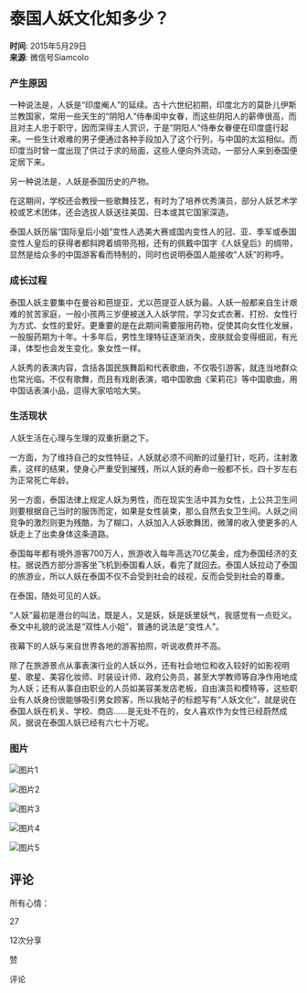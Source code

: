 # 泰国人妖文化知多少？

**时间**: 2015年5月29日  
**来源**: 微信号Siamcolo  

### 产生原因

一种说法是，人妖是“印度阉人”的延续。古十六世纪初期，印度北方的莫卧儿伊斯兰教国家，常用一些天生的“阴阳人”侍奉闺中女眷，而这些阴阳人的薪俸很高，而且对主人忠于职守，因而深得主人赏识，于是“阴阳人”侍奉女眷便在印度盛行起来。一些生计艰难的男子便通过各种手段加入了这个行列，与中国的太监相似。而印度当时曾一度出现了供过于求的局面，这些人便向外流动，一部分人来到泰国便定居下来。

另一种说法是，人妖是泰国历史的产物。

在这期间，学校还会教授一些歌舞技艺，有时为了培养优秀演员，部分人妖艺术学校或艺术团体，还会选拔人妖送往美国、日本或其它国家深造。

泰国人妖历届“国际皇后小姐”变性人选美大赛或国内变性人的冠、亚、季军或泰国变性人皇后的获得者都斜跨着绸带亮相，还有的佩戴中国字《人妖皇后》的绸带，显然是给众多的中国游客看而特制的，同时也说明泰国人能接收“人妖”的称呼。

### 成长过程

泰国人妖主要集中在曼谷和芭提亚，尤以芭提亚人妖为最。人妖一般都来自生计艰难的贫苦家庭，一般小孩两三岁便被送入人妖学院，学习女式衣著、打扮、女性行为方式、女性的爱好。更重要的是在此期间需要服用药物，促使其向女性化发展，一般服药期为十年。十多年后，男性生理特征逐渐消失，皮肤就会变得细润，有光泽，体型也会发生变化，象女性一样。

人妖秀的表演内容，含括各国民族舞蹈和代表歌曲，不仅吸引游客，就连当地群众也常光临。不仅有歌舞，而且有戏剧表演，唱中国歌曲《茉莉花》等中国歌曲，用中国话表演小品，逗得大家哈哈大笑。

### 生活现状

人妖生活在心理与生理的双重折磨之下。

一方面，为了维持自己的女性特征，人妖就必须不间断的过量打针，吃药，注射激素，这样的结果，使身心严重受到摧残，所以人妖的寿命一般都不长，四十岁左右为正常死亡年龄。

另一方面，泰国法律上规定人妖为男性，而在现实生活中其为女性，上公共卫生间则要根据自己当时的服饰而定，如果是女性装束，那么自然去女卫生间。人妖之间竞争的激烈则更为残酷，为了糊口，人妖加入人妖歌舞团，微薄的收入使更多的人妖走上了出卖身体这条道路。

泰国每年都有境外游客700万人，旅游收入每年高达70亿美金，成为泰国经济的支柱。据说西方部分游客坐飞机到泰国看人妖，看完了就回去。泰国人妖拉动了泰国的旅游业，所以人妖在泰国不仅不会受到社会的歧视，反而会受到社会的尊重。

在泰国，随处可见的人妖。

“人妖”最初是港台的叫法，既是人，又是妖，妖是妖里妖气，我感觉有一点贬义。泰文中礼貌的说法是“双性人小姐”，普通的说法是“变性人”。

夜幕下的人妖与来自世界各地的游客拍照，听说收费并不高。

除了在旅游景点从事表演行业的人妖以外，还有社会地位和收入较好的如影视明星、歌星、美容化妆师、时装设计师、政府公务员，甚至大学教师等自净作用地成为人妖；还有从事自由职业的人员如美容美发店老板，自由演员和模特等，这些职业有人妖身份很能够吸引男女顾客，所以我帖子的标题写有“人妖文化”，就是说在泰国人妖在机关、学校、商店……是无处不在的，女人喜欢作为女性已经蔚然成风，据说在泰国人妖已经有六七十万呢。

### 图片

![图片1](https://scontent-sjc3-1.xx.fbcdn.net/v/t39.30808-6/453770659_3347251718917376_464385888777797998_n.png?_nc_cat=111&ccb=1-7&_nc_sid=127cfc&_nc_ohc=nOsWX_TC9ucQ7kNvgHiJ_tP&_nc_oc=Adg1x_6jl9f0jcv91s4rXoAamXabVaMwuYv5HS6NC6PPzVeTqN_0b7U8dbtPHT2VYjY&_nc_zt=23&_nc_ht=scontent-sjc3-1.xx&_nc_gid=AI9LeBNiyvr2vMupASFuGo5&oh=00_AYCbQIachSeVo7v1bbNn0Cwhq9e7JHOfkGRUwUIhi6iE5g&oe=67C6077C)

![图片2](https://scontent-sjc3-1.xx.fbcdn.net/v/t39.30808-6/453879580_3347251725584042_41447607759542639_n.png?_nc_cat=111&ccb=1-7&_nc_sid=127cfc&_nc_ohc=GNGtpnVZ0pwQ7kNvgG6Ik90&_nc_oc=AdiIfWeALWhRzGQ58R6C8ubp1jEfx_f1JE8PzyAIs_nvwIUVnYoGcqeuj6gLqoQmFrI&_nc_zt=23&_nc_ht=scontent-sjc3-1.xx&_nc_gid=AI9LeBNiyvr2vMupASFuGo5&oh=00_AYAfo8uC9hLZu_wooOnKPFev-srnsFP7PmtG_ozlgH0loA&oe=67C61AAB)

![图片3](https://scontent-sjc3-1.xx.fbcdn.net/v/t39.30808-6/453725916_3347251722250709_8988467763719160118_n.png?_nc_cat=101&ccb=1-7&_nc_sid=127cfc&_nc_ohc=uWYhV4IiBcAQ7kNvgHA-c6R&_nc_oc=AdhdVNjEF_GV5n5VitSsSTG_C5q3vHZ2zsT4iBRAuHLAQSJBOahqDsrJ7cmkseC4AgQ&_nc_zt=23&_nc_ht=scontent-sjc3-1.xx&_nc_gid=AI9LeBNiyvr2vMupASFuGo5&oh=00_AYCKA6wmh-8SdBq6nZ6gYKTCy9hOMWN6203hVRLVCxFMfw&oe=67C6199E)

![图片4](https://scontent-sjc3-1.xx.fbcdn.net/v/t39.30808-6/453609592_3347251708917377_401376311013476637_n.png?_nc_cat=106&ccb=1-7&_nc_sid=127cfc&_nc_ohc=TXw5HAEfr7YQ7kNvgHkB4ug&_nc_oc=Adh6dmCopC2djtTuwscwKc15vPL9-nGwnSa6Vo_7eXk9Yn3fxwg1tyuO7d5VFzqrJ5M&_nc_zt=23&_nc_ht=scontent-sjc3-1.xx&_nc_gid=AI9LeBNiyvr2vMupASFuGo5&oh=00_AYBKq3Mjv2QiZDw9jQLCsa9mt9P0vk2i7QN3zgMLEd1ZNA&oe=67C612F8)

![图片5](https://scontent-sjc3-1.xx.fbcdn.net/v/t39.30808-6/453658085_3347251842250697_3379781015620629741_n.png?_nc_cat=111&ccb=1-7&_nc_sid=127cfc&_nc_ohc=fl37udTX32YQ7kNvgHbCuUT&_nc_oc=Adjserq1g2-gLtzPWfrqbZpbSoNBZK6YFDS_U2qM_mVjAwpyC35HjvBSVXQT7eCKufI&_nc_zt=23&_nc_ht=scontent-sjc3-1.xx&_nc_gid=AI9LeBNiyvr2vMupASFuGo5&oh=00_AYB0fuuyPb3sKuzgd2h0tweAK5lOfvvY5m-Y0yNugtGHqQ&oe=67C60333) 

## 评论
所有心情：

27

12次分享

赞

评论